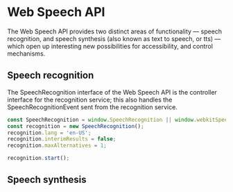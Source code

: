 # Web Speech API

The Web Speech API provides two distinct areas of functionality — speech recognition, and speech synthesis (also known as text to speech, or tts) — which open up interesting new possibilities for accessibility, and control mechanisms.

## Speech recognition

The SpeechRecognition interface of the Web Speech API is the controller interface for the recognition service; this also handles the SpeechRecognitionEvent sent from the recognition service.

```js
const SpeechRecognition = window.SpeechRecognition || window.webkitSpeechRecognition;
const recognition = new SpeechRecognition();
recognition.lang = 'en-US';
recognition.interimResults = false;
recognition.maxAlternatives = 1;

recognition.start();
```

## Speech synthesis
